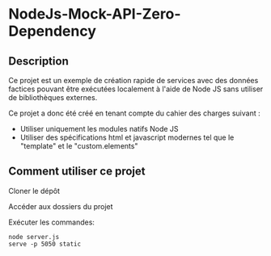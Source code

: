 # NodeJs-Mock-API-Zero-Dependency

## Description
Ce projet est un exemple de création rapide de services avec des données factices pouvant être exécutées localement à l'aide de Node JS sans utiliser de bibliothèques externes.

Ce projet a donc été créé en tenant compte du cahier des charges suivant :
- Utiliser uniquement les modules natifs Node JS
- Utiliser des spécifications html et javascript modernes tel que  le "template" et le "custom.elements"


## Comment utiliser ce projet

Cloner le dépôt

Accéder aux dossiers du projet

Exécuter les commandes:

```
node server.js
serve -p 5050 static
```